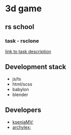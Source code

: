 # 3d game 
## rs school
### task - rsclone
[link to task description](https://github.com/rolling-scopes-school/tasks/blob/master/tasks/rsclone/rsclone.md)

## Development stack
+ js/ts
+ html/scss
+ babylon
+ blender


## Developers
+ [kseniaMV](https://github.com/KseniaMV);
+ [archylex](https://github.com/archylex);


